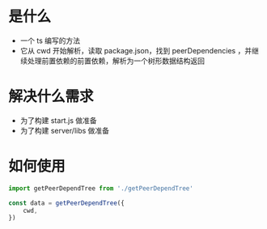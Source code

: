 # 是什么

- 一个 ts 编写的方法
- 它从 cwd 开始解析，读取 package.json，找到 peerDependencies ，并继续处理前置依赖的前置依赖，解析为一个树形数据结构返回

# 解决什么需求

- 为了构建 start.js 做准备
- 为了构建 server/libs 做准备

# 如何使用

```ts
import getPeerDependTree from './getPeerDependTree'

const data = getPeerDependTree({
    cwd,
})
```